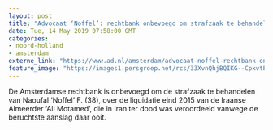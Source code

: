 ```yaml
---
layout: post
title: "Advocaat ‘Noffel’: rechtbank onbevoegd om strafzaak te behandelen"
date: Tue, 14 May 2019 07:58:00 GMT
categories: 
- noord-holland 
- amsterdam 
externe_link: "https://www.ad.nl/amsterdam/advocaat-noffel-rechtbank-onbevoegd-om-strafzaak-te-behandelen~a0498978/"
feature_image: "https://images1.persgroep.net/rcs/33XvnQhjBQIKG--CpxvtPIyQlZc/diocontent/148333640/_fitwidth/400/?appId=21791a8992982cd8da851550a453bd7f&quality=0.7"
---
```


De Amsterdamse rechtbank is onbevoegd om de strafzaak te behandelen van Naoufal ‘Noffel’ F. (38), over de liquidatie eind 2015 van de Iraanse Almeerder ‘Ali Motamed’, die in Iran ter dood was veroordeeld vanwege de beruchtste aanslag daar ooit.
